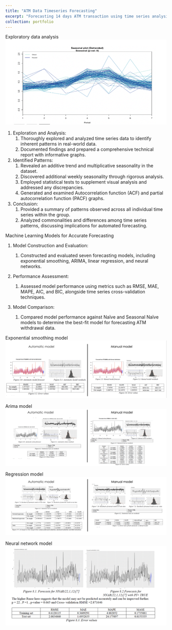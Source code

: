 ```yaml
---
title: "ATM Data Timeseries Forecasting"
excerpt: "Forecasting 14 days ATM transaction using time series analysis <br/><img src='/images/timeseries.png'>"
collection: portfolio
---
```

Exploratory data analysis 
<br/><img src='/images/seasonal.png'>
1. Exploration and Analysis:
    1. Thoroughly explored and analyzed time series data to identify inherent patterns in real-world data.
    2. Documented findings and prepared a comprehensive technical report with informative graphs.
2. Identified Patterns:
    1. Revealed an additive trend and multiplicative seasonality in the dataset.
    2. Discovered additional weekly seasonality through rigorous analysis.
    3. Employed statistical tests to supplement visual analysis and addressed any discrepancies.
    4. Generated and examined Autocorrelation function (ACF) and partial autocorrelation function (PACF) graphs.
3. Conclusion:
    1. Provided a summary of patterns observed across all individual time series within the group.
    2. Analyzed commonalities and differences among time series patterns, discussing implications for automated forecasting.

Machine Learning Models for Accurate Forecasting

1. Model Construction and Evaluation:
    1. Constructed and evaluated seven forecasting models, including exponential smoothing, ARIMA, linear regression, and neural networks.

2. Performance Assessment:
    1. Assessed model performance using metrics such as RMSE, MAE, MAPE, AIC, and BIC, alongside time series cross-validation techniques.

3. Model Comparison:
    1. Compared model performance against Naïve and Seasonal Naïve models to determine the best-fit model for forecasting ATM withdrawal data.
    
Exponential smoothing model
<br/><img src='/images/es.png'>

Arima model
<br/><img src='/images/arima.png'>

Regression model
<br/><img src='/images/regression.png'>

Neural network model
<br/><img src='/images/neural.png'>